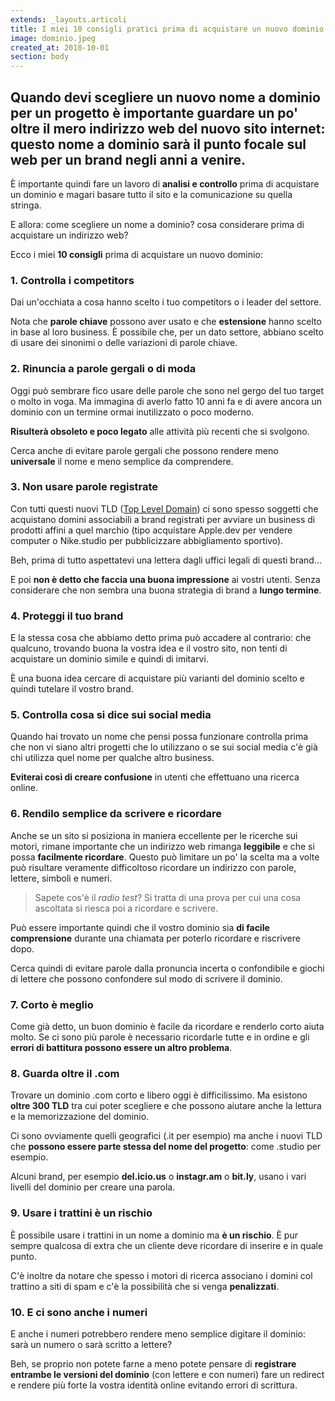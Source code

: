 ```yaml
---
extends: _layouts.articoli
title: I miei 10 consigli pratici prima di acquistare un nuovo dominio
image: dominio.jpeg
created_at: 2018-10-01
section: body
---
```


## Quando devi scegliere un nuovo nome a dominio per un progetto è importante guardare un po' oltre il mero indirizzo web del nuovo sito internet: questo nome a dominio sarà il punto focale sul web per un brand negli anni a venire.

È importante quindi fare un lavoro di **analisi e controllo** prima di acquistare un dominio e magari basare tutto il sito e la comunicazione su quella stringa.

E allora: come scegliere un nome a dominio? cosa considerare prima di acquistare un indirizzo web?

Ecco i miei **10 consigli** prima di acquistare un nuovo dominio:

### 1. Controlla i competitors

Dai un'occhiata a cosa hanno scelto i tuo competitors o i leader del settore.

Nota che **parole chiave** possono aver usato e che **estensione** hanno scelto in base al loro business. È possibile che, per un dato settore, abbiano scelto di usare dei sinonimi o delle variazioni di parole chiave.

### 2. Rinuncia a parole gergali o di moda

Oggi può sembrare fico usare delle parole che sono nel gergo del tuo target o molto in voga. Ma immagina di averlo fatto 10 anni fa e di avere ancora un dominio con un termine ormai inutilizzato o poco moderno.

**Risulterà obsoleto e poco legato** alle attività più recenti che si svolgono.

Cerca anche di evitare parole gergali che possono rendere meno **universale** il nome e meno semplice da comprendere.

### 3. Non usare parole registrate

Con tutti questi nuovi TLD ([Top Level Domain](https://it.wikipedia.org/wiki/Dominio_di_primo_livello)) ci sono spesso soggetti che acquistano domini associabili a brand registrati per avviare un business di prodotti affini a quel marchio (tipo acquistare Apple.dev per vendere computer o Nike.studio per pubblicizzare abbigliamento sportivo).

Beh, prima di tutto aspettatevi una lettera dagli uffici legali di questi brand…

E poi **non è detto che faccia una buona impressione** ai vostri utenti. Senza considerare che non sembra una buona strategia di brand a **lungo termine**.

### 4. Proteggi il tuo brand

E la stessa cosa che abbiamo detto prima può accadere al contrario: che qualcuno, trovando buona la vostra idea e il vostro sito, non tenti di acquistare un dominio simile e quindi di imitarvi.

È una buona idea cercare di acquistare più varianti del dominio scelto e quindi tutelare il vostro brand.

### 5. Controlla cosa si dice sui social media

Quando hai trovato un nome che pensi possa funzionare controlla prima che non vi siano altri progetti che lo utilizzano o se sui social media c'è già chi utilizza quel nome per qualche altro business.

**Eviterai così di creare confusione** in utenti che effettuano una ricerca online.

### 6. Rendilo semplice da scrivere e ricordare

Anche se un sito si posiziona in maniera eccellente per le ricerche sui motori, rimane importante che un indirizzo web rimanga **leggibile** e che si possa **facilmente ricordare**. Questo può limitare un po' la scelta ma a volte può risultare veramente difficoltoso ricordare un indirizzo con parole, lettere, simboli e numeri.

> Sapete cos'è il _radio test_? Si tratta di una prova per cui una cosa ascoltata si riesca poi a ricordare e scrivere.

Può essere importante quindi che il vostro dominio sia **di facile comprensione** durante una chiamata per poterlo ricordare e riscrivere dopo.

Cerca quindi di evitare parole dalla pronuncia incerta o confondibile e giochi di lettere che possono confondere sul modo di scrivere il dominio.

### 7. Corto è meglio

Come già detto, un buon dominio è facile da ricordare e renderlo corto aiuta molto. Se ci sono più parole è necessario ricordarle tutte e in ordine e gli **errori di battitura possono essere un altro problema**.

### 8. Guarda oltre il .com

Trovare un dominio .com corto e libero oggi è difficilissimo. Ma esistono **oltre 300 TLD** tra cui poter scegliere e che possono aiutare anche la lettura e la memorizzazione del dominio.

Ci sono ovviamente quelli geografici (.it per esempio) ma anche i nuovi TLD che **possono essere parte stessa del nome del progetto**: come .studio per esempio.

Alcuni brand, per esempio **del.icio.us** o **instagr.am** o **bit.ly**, usano i vari livelli del dominio per creare una parola.

### 9. Usare i trattini è un rischio

È possibile usare i trattini in un nome a dominio ma **è un rischio**. È pur sempre qualcosa di extra che un cliente deve ricordare di inserire e in quale punto.

C'è inoltre da notare che spesso i motori di ricerca associano i domini col trattino a siti di spam e c'è la possibilità che si venga **penalizzati**.

### 10. E ci sono anche i numeri

E anche i numeri potrebbero rendere meno semplice digitare il dominio: sarà un numero o sarà scritto a lettere?

Beh, se proprio non potete farne a meno potete pensare di **registrare entrambe le versioni del dominio** (con lettere e con numeri) fare un redirect e rendere più forte la vostra identità online evitando errori di scrittura.
